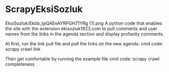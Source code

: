 # ScrapyEksiSozluk
EksiSozluk/Ekbb_tpQAEeAYRPGH71YRg (1).png
A python code that enables the site with the extension ekisozluk1923.com to pull comments and user names from the links in the agenda section and display profanity comments.

At first, run the link pull file and pull the links on the new agenda.
cmd code: scrapy crawl link

Then get comfortable by running the example file
cmd code: scrapy crawl completeness
